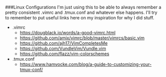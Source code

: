 ###Linux Configurations
I'm just using this to be able to always remember a pretty consistent .vimrc and .tmux.conf and whatever else happens. I'll try to remember to put useful links here on my inspiration for why I did stuff.

* .vimrc
  * https://dougblack.io/words/a-good-vimrc.html
  * https://github.com/amix/vimrc/blob/master/vimrcs/basic.vim
  * https://github.com/ajh17/VimCompletesMe
  * https://github.com/VundleVim/Vundle.vim
  * https://github.com/flazz/vim-colorschemes
* .tmux.conf
  * https://www.hamvocke.com/blog/a-guide-to-customizing-your-tmux-conf/
